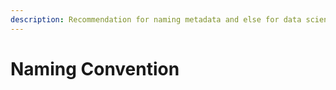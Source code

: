 ```yaml
---
description: Recommendation for naming metadata and else for data science teams
---
```


# Naming Convention

